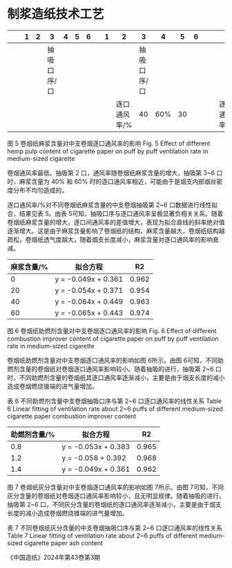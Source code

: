 # 制浆造纸技术工艺

| | |1|2|3|4|5|6| |1|2|3|4|5|6| | | | | | | | |
|---|---|---|---|---|---|---|---|---|---|---|---|---|---|---|---|---|---|---|---|---|---|---|
| | | | |抽吸口序/口| | | | | | |抽吸口序/口| | | | | | | | | | | |
| | | | | | | | | | |逐口通风率/%|40|60%|30| | | |逐口通风率/%|40%|1.4%| | | |

图 5 卷烟纸麻浆含量对中支卷烟逐口通风率的影响 Fig. 5 Effect of different hemp pulp content of cigarette paper on puff by puff ventilation rate in medium-sized cigarette

卷烟通风率最低。抽吸第 2 口，通风率随卷烟纸麻浆含量的增大，抽吸第 3~6 口时，麻浆含量为 40% 和 60% 时的逐口通风率相近，可能由于是烟支内部烟丝密度分布不均匀造成的。

逐口通风率/%对不同卷烟纸麻浆含量的中支卷烟抽吸第 2~6 口数据进行线性拟合，结果见表 5。由表 5可知，抽吸口序与逐口通风率呈极显著负相关关系。随着卷烟纸麻浆含量的增大，逐口间通风率的差值增大，表现为拟合直线的斜率绝对值逐渐增大。这是由于麻浆含量影响了卷烟纸的结构，麻浆含量越大，卷烟纸结构越疏松，卷烟纸透气度越大，随着烟支长度减小，麻浆含量对逐口通风率的影响衰减。

|麻浆含量/%|拟合方程|R2|
|---|---|---|
|0|y = -0.049x + 0.361|0.962|
|20|y = -0.054x + 0.371|0.954|
|40|y = -0.064x + 0.449|0.963|
|60|y = -0.065x + 0.443|0.974|

图 6 卷烟纸助燃剂含量对中支卷烟逐口通风率的影响 Fig. 6 Effect of different combustion improver content of cigarette paper on puff by puff ventilation rate in medium-sized cigarette

卷烟纸助燃剂含量对中支卷烟逐口通风率的影响如图 6所示。由图 6可知，不同助燃剂含量的卷烟纸对卷烟逐口通风率影响较小。随着抽吸的进行，抽吸第 2~6 口时，不同助燃剂含量的卷烟纸其逐口通风率逐渐减小，主要是由于烟支长度的减小造成卷烟燃烧锥端的进气量增加。

表 6 不同助燃剂含量中支卷烟抽吸口序与第 2~6 口逐口通风率的线性关系 Table 6 Linear fitting of ventilation rate about 2~6 puffs of different medium-sized cigarette paper combustion improver content

|助燃剂含量/%|拟合方程|R2|
|---|---|---|
|0.8|y = -0.053x + 0.383|0.965|
|1.2|y = -0.058 + 0.392|0.968|
|1.4|y = -0.049x + 0.361|0.962|

图 7 卷烟纸灰分含量对中支卷烟逐口通风率的影响如图 7所示。由图 7可知，不同灰分含量的卷烟纸对卷烟逐口通风率影响较小，且无明显规律。随着抽吸的进行，抽吸第 2~6 口，不同灰分含量的卷烟纸的逐口通风率逐渐减小，主要是由于烟支长度的减小造成卷烟燃烧锥端的进气量增加。

表 7 不同卷烟纸灰分含量的中支卷烟抽吸口序与第 2~6 口逐口通风率的线性关系 Table 7 Linear fitting of ventilation rate about 2~6 puffs of different medium-sized cigarette paper ash content

《中国造纸》2024年第43卷第3期